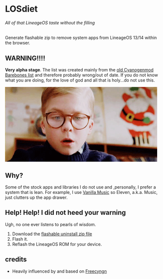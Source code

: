 # LOSdiet
###### _All of that LineageOS taste without the filling_  

Generate flashable zip to remove system apps from LineageOS 13/14 within the browser.    

## WARNING!!!!
**Very alpha stage**.  The list was created mainly from the [old Cyanogenmod Barebones list](http://web.archive.org/web/20161225102927/https://wiki.cyanogenmod.org/w/Barebones) and therefore probably wrong/out of date.  If you do not know what you are doing, for the love of god and all that is holy...do not use this.

![](youll_shoot_your_eye_out.gif)

## Why?
Some of the stock apps and libraries I do not use and ,personally, I prefer a system that is lean.  For example, I use [Vanilla Music](https://github.com/vanilla-music/vanilla) so Eleven, a.k.a. Music, just clutters up the app drawer.

## Help! Help! I did not heed your warning
Ugh, no one ever listens to pearls of wisdom.

1. Download the [flashable uninstall zip file](https://thrilleratplay.github.io/LOSdiet/zips/LOSdiet-uninstall.zip)
2. Flash it.
3. Reflash the LineageOS ROM for your device.


## credits
* Heavily influenced by and based on [Freecyngn](https://github.com/nvllsvm/freecyngn)  
